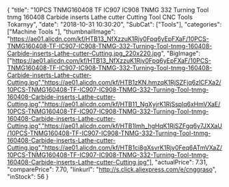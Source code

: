 {
	"title": "10PCS TNMG160408 TF IC907   IC908 TNMG 332 Turning Tool tnmg 160408 Carbide inserts Lathe cutter Cutting Tool CNC Tools Tokarnyy",
	"date": "2018-10-31 10:30:20",
	"SubCat": ["Tools"],
	"categories": ["Machine Tools "],
	"thumbnailImage": "https://ae01.alicdn.com/kf/HTB13_NfXzzuK1Rjy0Fpq6yEpFXaF/10PCS-TNMG160408-TF-IC907-IC908-TNMG-332-Turning-Tool-tnmg-160408-Carbide-inserts-Lathe-cutter-Cutting.jpg_220x220.jpg",
	"BigImage": ["https://ae01.alicdn.com/kf/HTB13_NfXzzuK1Rjy0Fpq6yEpFXaF/10PCS-TNMG160408-TF-IC907-IC908-TNMG-332-Turning-Tool-tnmg-160408-Carbide-inserts-Lathe-cutter-Cutting.jpg","https://ae01.alicdn.com/kf/HTB1zKN.hmzqK1RjSZFjq6zlCFXa2/10PCS-TNMG160408-TF-IC907-IC908-TNMG-332-Turning-Tool-tnmg-160408-Carbide-inserts-Lathe-cutter-Cutting.jpg","https://ae01.alicdn.com/kf/HTB11_NgXyjrK1RjSsplq6xHmVXaE/10PCS-TNMG160408-TF-IC907-IC908-TNMG-332-Turning-Tool-tnmg-160408-Carbide-inserts-Lathe-cutter-Cutting.jpg","https://ae01.alicdn.com/kf/HTB1lmh_hgHqK1RjSZFgq6y7JXXaU/10PCS-TNMG160408-TF-IC907-IC908-TNMG-332-Turning-Tool-tnmg-160408-Carbide-inserts-Lathe-cutter-Cutting.jpg","https://ae01.alicdn.com/kf/HTB1ci8gXsvrK1Rjy0Feq6ATmVXaZ/10PCS-TNMG160408-TF-IC907-IC908-TNMG-332-Turning-Tool-tnmg-160408-Carbide-inserts-Lathe-cutter-Cutting.jpg"],
	"actualPrice": 7.31,
	"comparePrice": 7.70,
	"linkurl": "http://s.click.aliexpress.com/e/cnggraso",
	"inStock": 56
}
